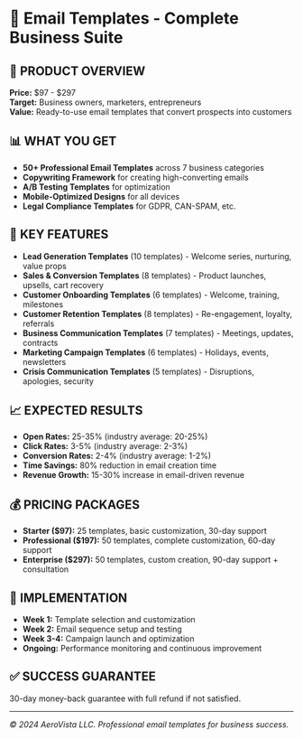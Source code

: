 # 📧 Email Templates - Complete Business Suite

## 🎯 **PRODUCT OVERVIEW**
**Price:** $97 - $297  
**Target:** Business owners, marketers, entrepreneurs  
**Value:** Ready-to-use email templates that convert prospects into customers  

## 📊 **WHAT YOU GET**
- **50+ Professional Email Templates** across 7 business categories
- **Copywriting Framework** for creating high-converting emails
- **A/B Testing Templates** for optimization
- **Mobile-Optimized Designs** for all devices
- **Legal Compliance Templates** for GDPR, CAN-SPAM, etc.

## 🚀 **KEY FEATURES**
- **Lead Generation Templates** (10 templates) - Welcome series, nurturing, value props
- **Sales & Conversion Templates** (8 templates) - Product launches, upsells, cart recovery
- **Customer Onboarding Templates** (6 templates) - Welcome, training, milestones
- **Customer Retention Templates** (8 templates) - Re-engagement, loyalty, referrals
- **Business Communication Templates** (7 templates) - Meetings, updates, contracts
- **Marketing Campaign Templates** (6 templates) - Holidays, events, newsletters
- **Crisis Communication Templates** (5 templates) - Disruptions, apologies, security

## 📈 **EXPECTED RESULTS**
- **Open Rates:** 25-35% (industry average: 20-25%)
- **Click Rates:** 3-5% (industry average: 2-3%)
- **Conversion Rates:** 2-4% (industry average: 1-2%)
- **Time Savings:** 80% reduction in email creation time
- **Revenue Growth:** 15-30% increase in email-driven revenue

## 💰 **PRICING PACKAGES**
- **Starter ($97):** 25 templates, basic customization, 30-day support
- **Professional ($197):** 50 templates, complete customization, 60-day support
- **Enterprise ($297):** 50 templates, custom creation, 90-day support + consultation

## 🎯 **IMPLEMENTATION**
- **Week 1:** Template selection and customization
- **Week 2:** Email sequence setup and testing
- **Week 3-4:** Campaign launch and optimization
- **Ongoing:** Performance monitoring and continuous improvement

## ✅ **SUCCESS GUARANTEE**
30-day money-back guarantee with full refund if not satisfied.

---
*© 2024 AeroVista LLC. Professional email templates for business success.*
